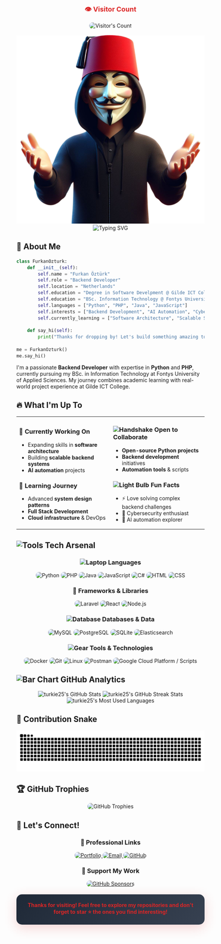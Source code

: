 <div align="center"> 
  <p style="color: #DC2626; font-weight: bold; font-size: 18px;">👁️ Visitor Count</p>
  <img src="https://profile-counter.glitch.me/{USERNAME}/count.svg" alt="Visitor's Count" style="border-radius: 10px;" />
</div>

<br>

<img src="./Images/Furkan Öztürk Avatar.png" alt="Banner of Furkan Öztürk"/>

<div align="center">
  <img src="https://readme-typing-svg.herokuapp.com/?font=Poppins&weight=600&size=36&duration=2800&pause=2000&color=DC2626&center=true&vCenter=true&width=600&height=80&lines=Hi+There!+👋;I'm+Furkan+Öztürk;Backend+Developer;Python+%26+PHP+Expert;Always+Learning!" alt="Typing SVG" />
</div>

## 🎯 About Me

```python
class FurkanOzturk:
    def __init__(self):
        self.name = "Furkan Öztürk"
        self.role = "Backend Developer"
        self.location = "Netherlands"
        self.education = "Degree in Software Develpment @ Gilde ICT College"
        self.education = "BSc. Information Technology @ Fontys University"
        self.languages = ["Python", "PHP", "Java", "JavaScript"]
        self.interests = ["Backend Development", "AI Automation", "Cybersecurity"]
        self.currently_learning = ["Software Architecture", "Scalable Systems", "AI Automation"]
        
    def say_hi(self):
        print("Thanks for dropping by! Let's build something amazing together 🚀")

me = FurkanOzturk()
me.say_hi()
```

I'm a passionate **Backend Developer** with expertise in **Python** and **PHP**, currently pursuing my BSc. in Information Technology at Fontys University of Applied Sciences. My journey combines academic learning with real-world project experience at Gilde ICT College.


## 🔥 What I'm Up To

<table>
<tr>
<td width="50%">

### 🔭 Currently Working On
- Expanding skills in **software architecture**
- Building **scalable backend systems**
- **AI automation** projects

### 🌱 Learning Journey
- Advanced **system design patterns**
- **Full Stack Development**
- **Cloud infrastructure** & DevOps

</td>
<td width="50%">

### <img src="https://raw.githubusercontent.com/Tarikul-Islam-Anik/Animated-Fluent-Emojis/master/Emojis/Hand%20gestures/Handshake.png" alt="Handshake" width="20" height="20" /> Open to Collaborate
- **Open-source Python projects**
- **Backend development** initiatives
- **Automation tools** & scripts

### <img src="https://raw.githubusercontent.com/Tarikul-Islam-Anik/Animated-Fluent-Emojis/master/Emojis/Objects/Light%20Bulb.png" alt="Light Bulb" width="20" height="20" /> Fun Facts
- ⚡ Love solving complex backend challenges
- 🔐 Cybersecurity enthusiast
- 🤖 AI automation explorer

</td>
</tr>
</table>


## <img src="https://raw.githubusercontent.com/Tarikul-Islam-Anik/Animated-Fluent-Emojis/master/Emojis/Objects/Hammer%20and%20Wrench.png" alt="Tools" width="25" height="25" /> Tech Arsenal

<div align="center">

### <img src="https://raw.githubusercontent.com/Tarikul-Islam-Anik/Animated-Fluent-Emojis/master/Emojis/Objects/Laptop.png" alt="Laptop" width="20" height="20" /> Languages
<p>
  <img src="https://skillicons.dev/icons?i=python" alt="Python" style="border-radius: 8px;"/>
  <img src="https://skillicons.dev/icons?i=php" alt="PHP" style="border-radius: 8px;"/>
  <img src="https://skillicons.dev/icons?i=java" alt="Java" style="border-radius: 8px;"/>
  <img src="https://skillicons.dev/icons?i=js" alt="JavaScript" style="border-radius: 8px;"/>
  <img src="https://skillicons.dev/icons?i=cs" alt="C#" style="border-radius: 8px;"/>
  <img src="https://skillicons.dev/icons?i=html" alt="HTML" style="border-radius: 8px;"/>
  <img src="https://skillicons.dev/icons?i=css" alt="CSS" style="border-radius: 8px;"/>
</p>

### 🚀 Frameworks & Libraries
<p>
  <img src="https://skillicons.dev/icons?i=laravel" alt="Laravel" style="border-radius: 8px;"/>
  <img src="https://skillicons.dev/icons?i=react" alt="React" style="border-radius: 8px;"/>
  <img src="https://skillicons.dev/icons?i=nodejs" alt="Node.js" style="border-radius: 8px;"/>
</p>

### <img src="https://raw.githubusercontent.com/Tarikul-Islam-Anik/Animated-Fluent-Emojis/master/Emojis/Objects/Card%20File%20Box.png" alt="Database" width="20" height="20" /> Databases & Data
<p>
  <img src="https://skillicons.dev/icons?i=mysql" alt="MySQL" style="border-radius: 8px;"/>
  <img src="https://skillicons.dev/icons?i=postgres" alt="PostgreSQL" style="border-radius: 8px;"/>
  <img src="https://skillicons.dev/icons?i=sqlite" alt="SQLite" style="border-radius: 8px;"/>
  <img src="https://skillicons.dev/icons?i=elasticsearch" alt="Elasticsearch" style="border-radius: 8px;"/>
</p>

### <img src="https://raw.githubusercontent.com/Tarikul-Islam-Anik/Animated-Fluent-Emojis/master/Emojis/Objects/Gear.png" alt="Gear" width="20" height="20" /> Tools & Technologies
<p>
  <img src="https://skillicons.dev/icons?i=docker" alt="Docker" style="border-radius: 8px;"/>
  <img src="https://skillicons.dev/icons?i=git" alt="Git" style="border-radius: 8px;"/>
  <img src="https://skillicons.dev/icons?i=linux" alt="Linux" style="border-radius: 8px;"/>
  <img src="https://skillicons.dev/icons?i=postman" alt="Postman" style="border-radius: 8px;"/>
  <img src="https://skillicons.dev/icons?i=gcp" alt="Google Cloud Platform / Scripts" style="border-radius: 8px;"/>
</p>

</div>



## <img src="https://raw.githubusercontent.com/Tarikul-Islam-Anik/Animated-Fluent-Emojis/master/Emojis/Objects/Bar%20Chart.png" alt="Bar Chart" width="25" height="25" /> GitHub Analytics

<div align="center">
  <img width="400" src="https://github-readme-stats.vercel.app/api?username=turkie25&theme=transparent&count_private=true&show_icons=true&rank_icon=github&locale=en" alt="turkie25's GitHub Stats" />
  <img width="400" src="https://streak-stats.demolab.com/?user=turkie25&theme=transparent&count_private=true&border_radius=10&locale=en" alt="turkie25's GitHub Streak Stats" />
</div>
<div align="center">
  <img width="350" src="https://github-readme-stats.vercel.app/api/top-langs?username=turkie25&theme=transparent&layout=donut&hide=css&langs_count=8&border_radius=10&locale=en" alt="turkie25's Most Used Languages" />
</div>

## 🐍 Contribution Snake

<div align="center">
  <picture>
    <source media="(prefers-color-scheme: dark)" srcset="https://raw.githubusercontent.com/turkie25/turkie25/output/github-contribution-grid-snake-dark.svg">
    <source media="(prefers-color-scheme: light)" srcset="https://raw.githubusercontent.com/turkie25/turkie25/output/github-contribution-grid-snake.svg">
    <img alt="github contribution grid snake animation" src="https://raw.githubusercontent.com/turkie25/turkie25/output/github-contribution-grid-snake.svg">
  </picture>
</div>

## 🏆 GitHub Trophies

<div align="center">
  <img src="https://github-profile-trophy.vercel.app/?username=turkie25&theme=darkhub&no-frame=true&row=1&column=6&margin-h=15&margin-w=5&title=Stars,Followers,Commits,Repositories,MultipleLang,PullRequest" alt="GitHub Trophies" style="border-radius: 15px;"/>
</div>

## 🤝 Let's Connect!

<div align="center">
  
### 💼 Professional Links
<p>
  <a href="https://furkanozturk.nl">
    <img src="https://skillicons.dev/icons?i=html" alt="Portfolio" title="Portfolio Website" style="border-radius: 8px;"/>
  </a>
  <a href="mailto:fu.ozturk25@gmail.com">
    <img src="https://skillicons.dev/icons?i=gmail" alt="Email" title="Send me an email" style="border-radius: 8px;"/>
  </a>
  <a href="https://github.com/turkie25">
    <img src="https://skillicons.dev/icons?i=github" alt="GitHub" title="Follow on GitHub" style="border-radius: 8px;"/>
  </a>
</p>

### 💖 Support My Work
<p>
  <a href="https://github.com/sponsors/turkie25">
    <img src="https://img.shields.io/badge/💖_Sponsor-DC2626?style=for-the-badge&logoColor=white&labelColor=1F2937" alt="GitHub Sponsors" style="border-radius: 12px;"/>
  </a>
</p>

</div>

<div align="center">
  <div style="background: linear-gradient(135deg, #1F2937 0%, #374151 100%); padding: 20px; border-radius: 15px; margin: 20px 0; box-shadow: 0 8px 32px rgba(220, 38, 38, 0.2);">
    <strong style="color: #DC2626;">Thanks for visiting! Feel free to explore my repositories and don't forget to star ⭐ the ones you find interesting!</strong>
  </div>
  
</div>